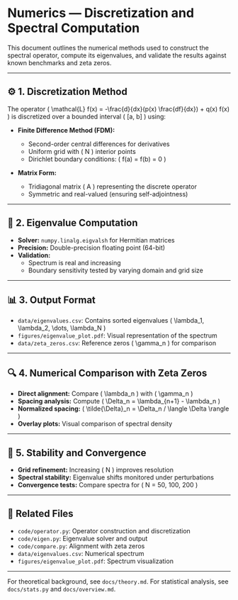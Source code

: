 # Numerics — Discretization and Spectral Computation

This document outlines the numerical methods used to construct the spectral operator, compute its eigenvalues, and validate the results against known benchmarks and zeta zeros.

---

## ⚙️ 1. Discretization Method

The operator \( \mathcal{L} f(x) = -\frac{d}{dx}(p(x) \frac{df}{dx}) + q(x) f(x) \) is discretized over a bounded interval \( [a, b] \) using:

- **Finite Difference Method (FDM):**
  - Second-order central differences for derivatives
  - Uniform grid with \( N \) interior points
  - Dirichlet boundary conditions: \( f(a) = f(b) = 0 \)

- **Matrix Form:**
  - Tridiagonal matrix \( A \) representing the discrete operator
  - Symmetric and real-valued (ensuring self-adjointness)

---

## 🧮 2. Eigenvalue Computation

- **Solver:** `numpy.linalg.eigvalsh` for Hermitian matrices
- **Precision:** Double-precision floating point (64-bit)
- **Validation:**
  - Spectrum is real and increasing
  - Boundary sensitivity tested by varying domain and grid size

---

## 📊 3. Output Format

- `data/eigenvalues.csv`: Contains sorted eigenvalues \( \lambda_1, \lambda_2, \dots, \lambda_N \)
- `figures/eigenvalue_plot.pdf`: Visual representation of the spectrum
- `data/zeta_zeros.csv`: Reference zeros \( \gamma_n \) for comparison

---

## 🔍 4. Numerical Comparison with Zeta Zeros

- **Direct alignment:** Compare \( \lambda_n \) with \( \gamma_n \)
- **Spacing analysis:** Compute \( \Delta_n = \lambda_{n+1} - \lambda_n \)
- **Normalized spacing:** \( \tilde{\Delta}_n = \Delta_n / \langle \Delta \rangle \)
- **Overlay plots:** Visual comparison of spectral density

---

## 🧪 5. Stability and Convergence

- **Grid refinement:** Increasing \( N \) improves resolution
- **Spectral stability:** Eigenvalue shifts monitored under perturbations
- **Convergence tests:** Compare spectra for \( N = 50, 100, 200 \)

---

## 📁 Related Files

- `code/operator.py`: Operator construction and discretization
- `code/eigen.py`: Eigenvalue solver and output
- `code/compare.py`: Alignment with zeta zeros
- `data/eigenvalues.csv`: Numerical spectrum
- `figures/eigenvalue_plot.pdf`: Spectrum visualization

---

For theoretical background, see `docs/theory.md`. For statistical analysis, see `docs/stats.py` and `docs/overview.md`.
